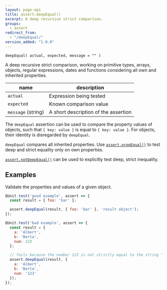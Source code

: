 ```yaml
---
layout: page-api
title: assert.deepEqual()
excerpt: A deep recursive strict comparison.
groups:
  - assert
redirect_from:
  - "/deepEqual/"
version_added: "1.0.0"
---
```


`deepEqual( actual, expected, message = "" )`

A deep recursive strict comparison, working on primitive types, arrays, objects, regular expressions, dates and functions considering all own and inherited properties.

| name | description |
|------|-------------|
| `actual` | Expression being tested |
| `expected` | Known comparison value |
| `message` (string) | A short description of the assertion |

The `deepEqual` assertion can be used to compare the property values of objects, such that `{ key: value }` is equal to `{ key: value }`. For objects, their identity is disregarded by `deepEqual`.

`deepEqual` compares all inherited properties. Use [`assert.propEqual()`](./propEqual.md) to test deep and strict equality only on own properties.

[`assert.notDeepEqual()`](./notDeepEqual.md) can be used to explicitly test deep, strict inequality.

## Examples

Validate the properties and values of a given object.

```js
QUnit.test('good example', assert => {
  const result = { foo: 'bar' };

  assert.deepEqual(result, { foo: 'bar' }, 'result object');
});
```

```js
QUnit.test('bad example', assert => {
  const result = {
    a: 'Albert',
    b: 'Berta',
    num: 123
  };

  // fails because the number 123 is not strictly equal to the string "123".
  assert.deepEqual(result, {
    a: 'Albert',
    b: 'Berta',
    num: '123'
  });
});
```

